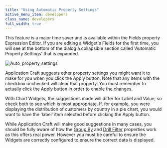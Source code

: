 ```yaml
---
title: "Using Automatic Property Settings"
active_menu_item: developers
class_name: developers
full_width: true
---
```



This feature is a major time saver and is available within the Fields property Expression Editor. If you are editing a Widget's Fields for the first time, you will see at the bottom of the dialog a collapsible section called 'Automatic Property Settings' that is expanded.

![Auto\_property\_settings](/img/docs/auto_property_settings.zoom58.png)

Application Craft suggests other property settings you might want it to make for you when you click the Apply button. Note that any items with the checkbox unchecked will clear that property. You must remember to actually click the Apply button in order to enable the changes.

With Chart Widgets, the suggestions made will differ for Label and Value, so check both to see which is most appropriate. If, for example, you were displaying the distribution of customers by country in a pie chart, you would want to have the 'label' item selected before clicking the Apply button.

While Application Craft will make good suggestions in many cases, you should be fully aware of how the [Group By](fiieldsgroup_by.htm) and [Drill Filter](drill_filter.htm) properties work as this offers real power. However you must be careful to ensure the Widgets are correctly configured to ensure the correct data is displayed.

